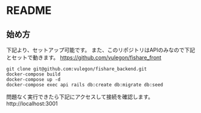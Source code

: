 # README
## 始め方
下記より、セットアップ可能です。
また、このリポジトリはAPIのみなので下記とセットで動きます。
https://github.com/vulegon/fishare_front

```
git clone git@github.com:vulegon/fishare_backend.git
docker-compose build
docker-compose up -d
docker-compose exec api rails db:create db:migrate db:seed
```
問題なく実行できたら下記にアクセスして接続を確認します。
http://localhost:3001
